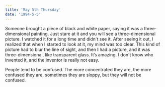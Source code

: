 ```yaml
---
title: 'May 5th Thursday'
date: '1994-5-5'
---
```


Someone brought a piece of black and white paper, saying it was a three-dimensional painting. Just stare at it and you will see a three-dimensional picture. I watched it for a long time and didn't see it. After seeing it out, I realized that when I started to look at it, my mind was too clear. This kind of picture had to blur the line of sight, and then I had a picture, and it was three-dimensional, like transparent glass. It’s amazing. I don't know who invented it, and the inventor is really not easy.

People tend to be confused. The more concentrated they are, the more confused they are, sometimes they are sloppy, but they will not be confused.

